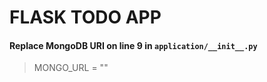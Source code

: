 # FLASK TODO APP

#### Replace MongoDB URI on line **9** in `application/__init__.py`


>MONGO_URL = ""